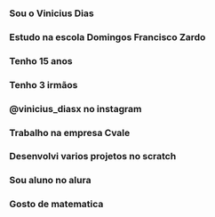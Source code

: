 ### Sou o Vinicius Dias
### Estudo na escola Domingos Francisco Zardo
### Tenho 15 anos
### Tenho 3 irmãos
### @vinicius_diasx no instagram
### Trabalho na empresa Cvale
### Desenvolvi varios projetos no scratch
### Sou aluno no alura
### Gosto de matematica
